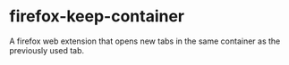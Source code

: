 # firefox-keep-container
A firefox web extension that opens new tabs in the same container as the previously used tab.
